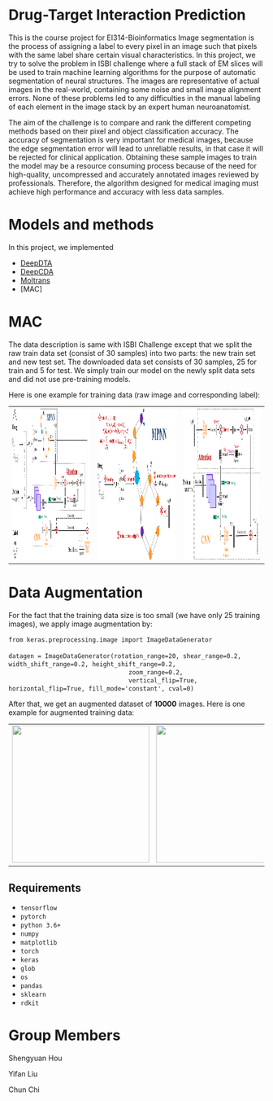 # Drug-Target Interaction Prediction
This is the course project for EI314-Bioinformatics
Image segmentation is the process of assigning a label to every pixel 
in an image such that pixels with the same label share certain visual characteristics. 
In this project, we try to solve the problem in ISBI challenge where a full stack of EM slices will be used to train 
machine learning algorithms for the purpose of automatic segmentation of neural structures.
The images are representative of actual images in the real-world, containing some noise and small image alignment errors. 
None of these problems led to any difficulties in the manual labeling of each element in the image stack by an expert 
human neuroanatomist. 

The aim of the challenge is to compare and rank the different competing methods based on their
pixel and object classification accuracy. The accuracy of segmentation is very important for medical images, because 
the edge segmentation error 
will lead to unreliable results, in that case it will be rejected for clinical application.
Obtaining these sample images to train the model may be a resource consuming process because of the need for high-quality, 
uncompressed and accurately annotated images reviewed by professionals.
Therefore, the algorithm designed for medical imaging must achieve high performance and accuracy with less data samples.

# Models and methods

In this project, we implemented
- [DeepDTA](https://arxiv.org/pdf/1505.04597.pdf)
- [DeepCDA](https://arxiv.org/pdf/1807.10165.pdf)
- [Moltrans](https://arxiv.org/pdf/1903.02740.pdf)
- [MAC]

# MAC
The data description is same with ISBI Challenge except that we split the raw train data set (consist of 30 samples) into two parts: the new train set and new
test set. The downloaded data set consists of 30 samples, 25 for train and 5 for test. We simply train our model on the newly split data sets and did not use pre-training models. 

Here is one example for training data (raw image and corresponding label):

<table>
  <tr>
    <td><img src="img/MAC.png" width=350 height=300></td>
    <td><img src="img/MPNN.png" width=350 height=300></td>
    <td><img src="img/CNN-attention.png" width=350 height=300></td>
  </tr>
</table>
 

 
# Data Augmentation

For the fact that the training data size is too small (we have only 25 training images),
we apply image augmentation by:

```
from keras.preprocessing.image import ImageDataGenerator

datagen = ImageDataGenerator(rotation_range=20, shear_range=0.2, width_shift_range=0.2, height_shift_range=0.2,
                                 zoom_range=0.2,
                                 vertical_flip=True, horizontal_flip=True, fill_mode='constant', cval=0)
```
After that, we get an augmented dataset of **10000** images. Here is one example for augmented training data:
<table>
  <tr>
    <td><img src="/dataset/aug/0_24.png" width=270 height=270></td>
    <td><img src="/dataset/aug_lb/0_24.png" width=270 height=270></td>
  </tr>
 </table>


## Requirements

- `tensorflow`
- `pytorch`
- `python 3.6+`
- `numpy`
- `matplotlib`
- `torch`
- `keras`
- `glob`
- `os`
- `pandas`
- `sklearn`
- `rdkit`


# Group Members

Shengyuan Hou

Yifan Liu

Chun Chi
